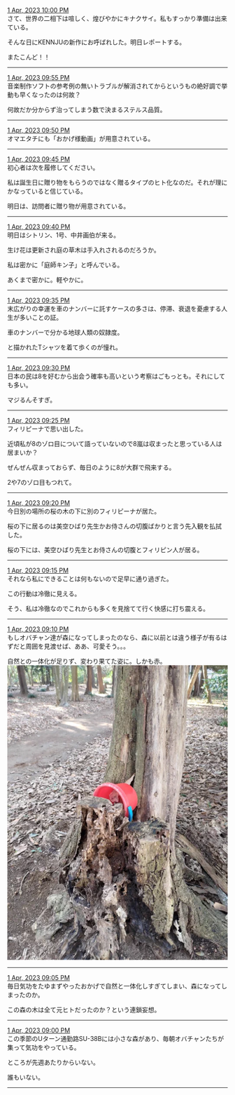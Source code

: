 [1 Apr, 2023 10:00 PM](https://twitter.com/hirasawa/status/1642149815084630018#m)  
さて、世界の二相下は喧しく、煌びやかにキナクサイ。私もすっかり準備は出来ている。

そんな日にKENNJUの新作にお呼ばれした。明日レポートする。

またこんど！！  

---

[1 Apr, 2023 09:55 PM](https://twitter.com/hirasawa/status/1642148556617428992#m)  
音楽制作ソフトの参考例の無いトラブルが解消されてからというもの絶好調で挙動も早くなったのは何故？

何故だか分からず治ってしまう数で決まるステルス品質。  

---

[1 Apr, 2023 09:50 PM](https://twitter.com/hirasawa/status/1642147298368184327#m)  
オマエタチにも「おかげ様動画」が用意されている。  

---

[1 Apr, 2023 09:45 PM](https://twitter.com/hirasawa/status/1642146040496156672#m)  
初心者は次を履修してください。

私は誕生日に贈り物をもらうのではなく贈るタイプのヒト化なのだ。それが理にかなっていると信じている。

明日は、訪問者に贈り物が用意されている。  

---

[1 Apr, 2023 09:40 PM](https://twitter.com/hirasawa/status/1642144781722882049#m)  
明日はシトリン、1号、中井画伯が来る。

生け花は更新され庭の草木は手入れされるのだろうか。

私は密かに「庭師キン子」と呼んでいる。

あくまで密かに。軽やかに。  

---

[1 Apr, 2023 09:35 PM](https://twitter.com/hirasawa/status/1642143524270342144#m)  
末広がりの幸運を車のナンバーに託すケースの多さは、停滞、衰退を憂慮する人生が多いことの証。

車のナンバーで分かる地球人類の奴隷度。

と描かれたTシャツを着て歩くのが憧れ。  

---

[1 Apr, 2023 09:30 PM](https://twitter.com/hirasawa/status/1642142269674520577#m)  
日本の民は8を好むから出会う確率も高いという考察はごもっとも。それにしても多い。

マジるんそすぎ。  

---

[1 Apr, 2023 09:25 PM](https://twitter.com/hirasawa/status/1642141006979031041#m)  
フィリピーナで思い出した。

近頃私が8のゾロ目について語っていないので8嵐は収まったと思っている人は居まいか？

ぜんぜん収まっておらず、毎日のように8が大群で飛来する。

2や7のゾロ目もつれて。  

---

[1 Apr, 2023 09:20 PM](https://twitter.com/hirasawa/status/1642139748704583680#m)  
今日別の場所の桜の木の下に別のフィリピーナが居た。

桜の下に居るのは美空ひばり先生かお侍さんの切腹ばかりと言う先入観を払拭した。

桜の下には、美空ひばり先生とお侍さんの切腹とフィリピン人が居る。  

---

[1 Apr, 2023 09:15 PM](https://twitter.com/hirasawa/status/1642138490283638785#m)  
それなら私にできることは何もないので足早に通り過ぎた。

この行動は冷徹に見える。

そう、私は冷徹なのでこれからも多くを見捨てて行く快感に打ち震える。  

---

[1 Apr, 2023 09:10 PM](https://twitter.com/hirasawa/status/1642137232021803013#m)  
もしオバチャン達が森になってしまったのなら、森に以前とは違う様子が有るはずだと周囲を見渡せば、ああ、可愛そう。。。

自然との一体化が足りず、変わり果てた姿に。しかも赤。  
![image](images/2023-04-01-10-0.png)  

---

[1 Apr, 2023 09:05 PM](https://twitter.com/hirasawa/status/1642135974288171008#m)  
毎日気功をたゆまずやったおかげで自然と一体化しすぎてしまい、森になってしまったのか。

この森の木は全て元ヒトだったのか？という連鎖妄想。  

---

[1 Apr, 2023 09:00 PM](https://twitter.com/hirasawa/status/1642134723601522691#m)  
この季節のUターン通勤路SU-38Bには小さな森があり、毎朝オバチャンたちが集って気功をやっている。

ところが先週あたりからいない。

誰もいない。  

---

